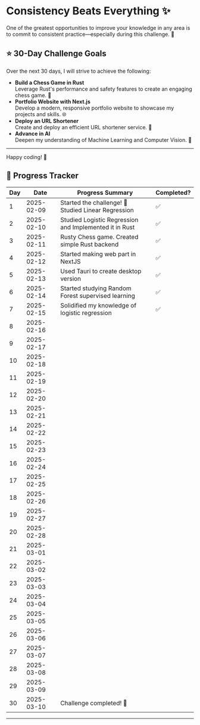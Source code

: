 # Consistency Beats Everything ✨

One of the greatest opportunities to improve your knowledge in any area is to commit to consistent practice—especially during this challenge. 💪

## ⭐ 30-Day Challenge Goals

Over the next 30 days, I will strive to achieve the following:

- **Build a Chess Game in Rust**  
  Leverage Rust's performance and safety features to create an engaging chess game. 🤖
- **Portfolio Website with Next.js**  
  Develop a modern, responsive portfolio website to showcase my projects and skills. 🌐
- **Deploy an URL Shortener**  
  Create and deploy an efficient URL shortener service. 🔗
- **Advance in AI**  
  Deepen my understanding of Machine Learning and Computer Vision. 🚀

---

Happy coding! 🎉

## 📅 Progress Tracker

| Day | Date       | Progress Summary                                       | Completed? |
| --- | ---------- | ------------------------------------------------------ | ---------- |
| 1   | 2025-02-09 | Started the challenge! 🚀 Studied Linear Regression    | ✅         |
| 2   | 2025-02-10 | Studied Logistic Regression and Implemented it in Rust | ✅         |
| 3   | 2025-02-11 | Rusty Chess game. Created simple Rust backend          | ✅         |
| 4   | 2025-02-12 | Started making web part in NextJS                      | ✅         |
| 5   | 2025-02-13 | Used Tauri to create desktop version                   | ✅         |
| 6   | 2025-02-14 | Started studying Random Forest supervised learning     | ✅         |
| 7   | 2025-02-15 | Solidified my knowledge of logistic regression         | ✅         |
| 8   | 2025-02-16 |                                                        |            |
| 9   | 2025-02-17 |                                                        |            |
| 10  | 2025-02-18 |                                                        |            |
| 11  | 2025-02-19 |                                                        |            |
| 12  | 2025-02-20 |                                                        |            |
| 13  | 2025-02-21 |                                                        |            |
| 14  | 2025-02-22 |                                                        |            |
| 15  | 2025-02-23 |                                                        |            |
| 16  | 2025-02-24 |                                                        |            |
| 17  | 2025-02-25 |                                                        |            |
| 18  | 2025-02-26 |                                                        |            |
| 19  | 2025-02-27 |                                                        |            |
| 20  | 2025-02-28 |                                                        |            |
| 21  | 2025-03-01 |                                                        |            |
| 22  | 2025-03-02 |                                                        |            |
| 23  | 2025-03-03 |                                                        |            |
| 24  | 2025-03-04 |                                                        |            |
| 25  | 2025-03-05 |                                                        |            |
| 26  | 2025-03-06 |                                                        |            |
| 27  | 2025-03-07 |                                                        |            |
| 28  | 2025-03-08 |                                                        |            |
| 29  | 2025-03-09 |                                                        |            |
| 30  | 2025-03-10 | Challenge completed! 🎉                                |            |

---
